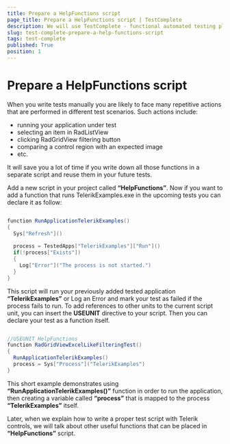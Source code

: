 ```yaml
---
title: Prepare a HelpFunctions script
page_title: Prepare a HelpFunctions script | TestComplete
description: We will use TestComplete - functional automated testing platform developed by SmartBear Software to automate Telerik UI for WinForms Controls.  
slug: test-complete-prepare-a-help-functions-script
tags: test-complete
published: True
position: 1
---
```


# Prepare a HelpFunctions script

When you write tests manually you are likely to face many repetitive actions that are performed in different test scenarios. Such actions include: 
* running your application under test 
* selecting an item in RadListView 
* clicking RadGridView filtering button 
* comparing a control region with an expected image 
* etc.

It will save you a lot of time if you write down all those functions in a separate script and reuse them in your future tests. 

Add a new script in your project called **“HelpFunctions”**. Now if you want to add a function that runs TelerikExamples.exe in the upcoming tests you can declare it as follow:

````C#

function RunApplicationTelerikExamples()
{
  Sys["Refresh"]()
  
  process = TestedApps["TelerikExamples"]["Run"]()
  if(!process["Exists"]) 
  {
    Log["Error"]("The process is not started.")   
  }
}

````

This script will run your previously added tested application **“TelerikExamples”** or Log an Error and mark your test as failed if the process fails to run. To add references to other units to the current script unit, you can insert the **USEUNIT** directive to your script. Then you can declare your test as a function itself.

````C#

//USEUNIT HelpFunctions
function RadGridViewExcelLikeFilteringTest()
{
  RunApplicationTelerikExamples()
  process = Sys["Process"]("TelerikExamples")
}

````

This short example demonstrates using **“RunApplicationTelerikExamples()”** function in order to run the application, then creating a variable called **“process”** that is mapped to the process **“TelerikExamples”** itself. 

Later, when we explain how to write a proper test script with Telerik controls, we will talk about other useful functions that can be placed in **“HelpFunctions”** script.